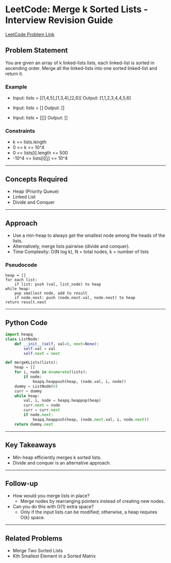 # LeetCode: Merge k Sorted Lists - Interview Revision Guide

[LeetCode Problem Link](https://leetcode.com/problems/merge-k-sorted-lists/description/)

## Problem Statement
You are given an array of k linked-lists lists, each linked-list is sorted in ascending order. Merge all the linked-lists into one sorted linked-list and return it.

### Example
- Input: lists = [[1,4,5],[1,3,4],[2,6]]
  Output: [1,1,2,3,4,4,5,6]

- Input: lists = []
  Output: []

- Input: lists = [[]]
  Output: []

### Constraints
- k == lists.length
- 0 <= k <= 10^4
- 0 <= lists[i].length <= 500
- -10^4 <= lists[i][j] <= 10^4

---

## Concepts Required
- Heap (Priority Queue)
- Linked List
- Divide and Conquer

---

## Approach
- Use a min-heap to always get the smallest node among the heads of the lists.
- Alternatively, merge lists pairwise (divide and conquer).
- Time Complexity: O(N log k), N = total nodes, k = number of lists

### Pseudocode
```
heap = []
for each list:
    if list: push (val, list_node) to heap
while heap:
    pop smallest node, add to result
    if node.next: push (node.next.val, node.next) to heap
return result.next
```

---

## Python Code
```python
import heapq
class ListNode:
    def __init__(self, val=0, next=None):
        self.val = val
        self.next = next

def mergeKLists(lists):
    heap = []
    for i, node in enumerate(lists):
        if node:
            heapq.heappush(heap, (node.val, i, node))
    dummy = ListNode(0)
    curr = dummy
    while heap:
        val, i, node = heapq.heappop(heap)
        curr.next = node
        curr = curr.next
        if node.next:
            heapq.heappush(heap, (node.next.val, i, node.next))
    return dummy.next
```

---

## Key Takeaways
- Min-heap efficiently merges k sorted lists.
- Divide and conquer is an alternative approach.

---

## Follow-up
- How would you merge lists in place?
  - Merge nodes by rearranging pointers instead of creating new nodes.
- Can you do this with O(1) extra space?
  - Only if the input lists can be modified; otherwise, a heap requires O(k) space.

---

## Related Problems
- Merge Two Sorted Lists
- Kth Smallest Element in a Sorted Matrix
